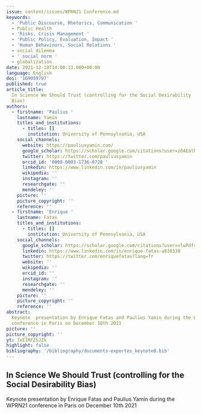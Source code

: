 ```yaml
---
issue: content/issues/WPRN21 Conference.md
keywords:
  - 'Public Discourse, Rhetorics, Communication '
  - Public Health
  - 'Risks, Crisis Management '
  - 'Public Policy, Evaluation, Impact '
  - 'Human Behaviours, Social Relations '
  - social dilemma
  - ' social norm '
  - globalization
date: 2021-12-10T14:00:13.000+00:00
language: English
doi: '169059797'
published: true
article_title:
  In Science We Should Trust (controlling for the Social Desirability
  Bias)
authors:
  - firstname: 'Paulius '
    lastname: Yamin
    titles_and_institutions:
      - titles: []
        institution: University of Pennsylvania, USA
    social_channels:
      website: https://pauliusyamin.com/
      google_scholar: https://scholar.google.com/citations?user=zO4EatkAAAAJ&hl=en
      twitter: https://twitter.com/pauliusyamin
      orcid_id: '0000-0003-1736-8728 '
      linkedin: https://www.linkedin.com/in/pauliusyamin
      wikipedia: ''
      instagram: ''
      researchgate: ''
      mendeley: ''
    picture: ''
    picture_copyright: ''
    reference: ''
  - firstname: 'Enrique '
    lastname: Fatas
    titles_and_institutions:
      - titles: []
        institution: University of Pennsylvania, USA
    social_channels:
      google_scholar: https://scholar.google.com/citations?user=vlwPdfsAAAAJ&hl=en
      linkedin: https://www.linkedin.com/in/enrique-fatas-a838338
      twitter: https://twitter.com/enriquefatas?lang=fr
      website: ''
      wikipedia: ''
      orcid_id: ''
      instagram: ''
      researchgate: ''
      mendeley: ''
    picture: ''
    picture_copyright: ''
    reference: ''
abstract:
  Keynote  presentation by Enrique Fatas and Paulius Yamin during the WPRN21
  conference in Paris on December 10th 2021
picture: ''
picture_copyright: ''
yt: IxE1RFZSJZk
highlight: false
bibliography: '/bibliography/documents-exportes_keynote8.bib'
---
```


## In Science We Should Trust (controlling for the Social Desirability Bias)

Keynote presentation by Enrique Fatas and Paulius Yamin during the WPRN21 conference in Paris on December 10th 2021

<Youtube yt="IxE1RFZSJZk" caption ="Keynote 8 : In Science We Should Trust (controlling for the Social Desirability Bias) by Enrique Fatas"></Youtube>
